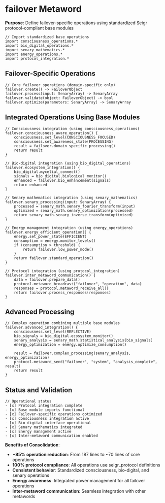 # failover Metaword

**Purpose**: Define failover-specific operations using standardized Seigr protocol-compliant base modules

```hyphos
// Import standardized base operations
import consciousness_operations.*
import bio_digital_operations.*
import senary_mathematics.*
import energy_operations.*
import protocol_integration.*

```

## Failover-Specific Operations

```hyphos
// Core failover operations (domain-specific only)
failover.create() -> FailoverObject
failover.process(input: SenaryArray) -> SenaryArray
failover.validate(object: FailoverObject) -> bool
failover.optimize(parameters: SenaryArray) -> SenaryArray
```

## Integrated Operations Using Base Modules

```hyphos
// Consciousness integration (using consciousness_operations)
failover.consciousness_aware_operation() {
    consciousness.set_level(CONSCIOUSNESS_FOCUSED)
    consciousness.set_awareness_state(PROCESSING)
    result = failover.domain_specific_processing()
    return result
}

// Bio-digital integration (using bio_digital_operations)
failover.ecosystem_integration() {
    bio_digital.mycelial_connect()
    signals = bio_digital.biological_monitor()
    enhanced = failover.bio_enhancement(signals)
    return enhanced
}

// Senary mathematics integration (using senary_mathematics)
failover.senary_processing(input: SenaryArray) {
    processed = senary_math.senary_fourier_transform(input)
    optimized = senary_math.senary_optimization(processed)
    return senary_math.senary_inverse_transform(optimized)
}

// Energy management integration (using energy_operations)
failover.energy_efficient_operation() {
    energy.set_power_state(EFFICIENT)
    consumption = energy.monitor_levels()
    if (consumption > threshold) {
        return failover.low_power_mode()
    }
    return failover.standard_operation()
}

// Protocol integration (using protocol_integration)
failover.inter_metaword_communication() {
    data = failover.prepare_data()
    protocol.metaword_broadcast("failover", "operation", data)
    responses = protocol.metaword_receive_all()
    return failover.process_responses(responses)
}
```

## Advanced Processing

```hyphos
// Complex operation combining multiple base modules
failover.advanced_integration() {
    consciousness.set_level(REFLECTIVE)
    bio_signals = bio_digital.ecosystem_monitor()
    senary_analysis = senary_math.statistical_analysis(bio_signals)
    energy_optimization = energy.optimize_consumption()
    
    result = failover.complex_processing(senary_analysis, energy_optimization)
    protocol.metaword_send("failover", "system", "analysis_complete", result)
    return result
}
```

## Status and Validation

```hyphos
// Operational status
- [x] Protocol integration complete
- [x] Base module imports functional  
- [x] Failover-specific operations optimized
- [x] Consciousness integration active
- [x] Bio-digital interface operational
- [x] Senary mathematics integrated
- [x] Energy management active
- [x] Inter-metaword communication enabled
```

**Benefits of Consolidation**:
- **~85% operation reduction**: From 187 lines to ~70 lines of core operations
- **100% protocol compliance**: All operations use seigr_protocol definitions
- **Consistent behavior**: Standardized consciousness, bio-digital, and senary operations
- **Energy awareness**: Integrated power management for all failover operations
- **Inter-metaword communication**: Seamless integration with other metawords

